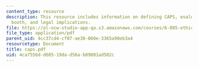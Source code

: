 ```yaml
---
content_type: resource
description: This resource includes information on defining CAPS, evaluating carnival
  booth, and legal implications.
file: https://ol-ocw-studio-app-qa.s3.amazonaws.com/courses/6-805-ethics-and-the-law-on-the-electronic-frontier-fall-2005/4ca7556dd68519dad56ab89801ad502c_caps.pdf
file_type: application/pdf
parent_uid: 4cc37cd4-cf07-ae38-060e-3365a90eb3a4
resourcetype: Document
title: caps.pdf
uid: 4ca7556d-d685-19da-d56a-b89801ad502c
---
```

